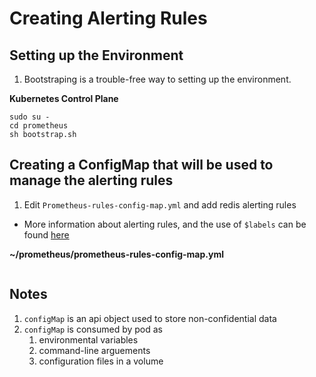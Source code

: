 # Creating Alerting Rules

## Setting up the Environment

1. Bootstraping is a trouble-free way to setting up the environment.

**Kubernetes Control Plane**
```
sudo su -
cd prometheus
sh bootstrap.sh
```

## Creating a ConfigMap that will be used to manage the alerting rules

1. Edit `Prometheus-rules-config-map.yml` and add redis alerting rules
- More information about alerting rules, and the use of `$labels` can be found [here](https://prometheus.io/docs/prometheus/latest/configuration/alerting_rules/)


**~/prometheus/prometheus-rules-config-map.yml**
```

```


## Notes

1. `configMap` is an api object used to store non-confidential data
2. `configMap` is consumed by pod as 
    1. environmental variables
    2. command-line arguements
    3. configuration files in a volume

#